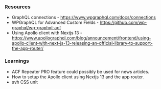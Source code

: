 ### Resources
- GraphQL connections - https://www.wpgraphql.com/docs/connections
- WPGraphQL for Advanced Custom Fields - https://github.com/wp-graphql/wp-graphql-acf
- Using Apollo client with Nextjs 13 - https://www.apollographql.com/blog/announcement/frontend/using-apollo-client-with-next-js-13-releasing-an-official-library-to-support-the-app-router/

### Learnings
- ACF Repeater PRO feature could possibly be used for news articles.
- How to setup the Apollo client using Nextjs 13 and the app router.
- svh CSS unit
